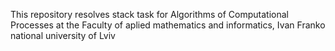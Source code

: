 This repository resolves stack task for Algorithms of Computational Processes at the Faculty of aplied mathematics and informatics, Ivan Franko national university of Lviv
